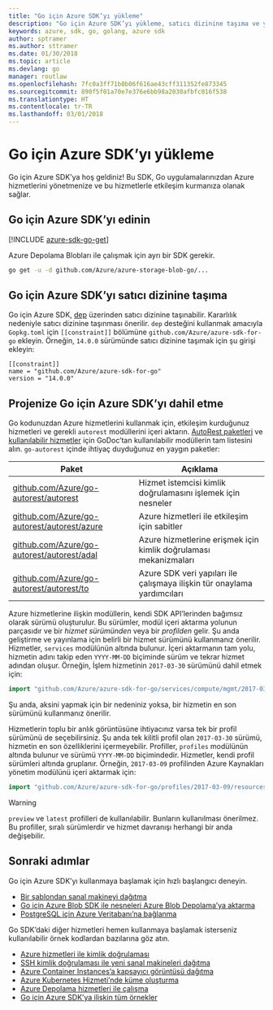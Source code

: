 ```yaml
---
title: "Go için Azure SDK’yı yükleme"
description: "Go için Azure SDK’yı yükleme, satıcı dizinine taşıma ve yapılandırma."
keywords: azure, sdk, go, golang, azure sdk
author: sptramer
ms.author: sttramer
ms.date: 01/30/2018
ms.topic: article
ms.devlang: go
manager: routlaw
ms.openlocfilehash: 7fc0a3ff71b0b06f616ae43cff311352fe873345
ms.sourcegitcommit: 890f5f01a70e7e376e6bb98a2030afbfc016f538
ms.translationtype: HT
ms.contentlocale: tr-TR
ms.lasthandoff: 03/01/2018
---
```

# <a name="installing-the-azure-sdk-for-go"></a>Go için Azure SDK’yı yükleme

Go için Azure SDK’ya hoş geldiniz! Bu SDK, Go uygulamalarınızdan Azure hizmetlerini yönetmenize ve bu hizmetlerle etkileşim kurmanıza olanak sağlar.

## <a name="get-the-azure-sdk-for-go"></a>Go için Azure SDK’yı edinin

[!INCLUDE [azure-sdk-go-get](includes/azure-sdk-go-get.md)]

Azure Depolama Blobları ile çalışmak için ayrı bir SDK gerekir.

```bash
go get -u -d github.com/Azure/azure-storage-blob-go/...
```

## <a name="vendoring-the-azure-sdk-for-go"></a>Go için Azure SDK’yı satıcı dizinine taşıma

Go için Azure SDK, [dep](https://github.com/golang/dep) üzerinden satıcı dizinine taşınabilir. Kararlılık nedeniyle satıcı dizinine taşınması önerilir. `dep` desteğini kullanmak amacıyla `Gopkg.toml` için `[[constraint]]` bölümüne `github.com/Azure/azure-sdk-for-go` ekleyin. Örneğin, `14.0.0` sürümünde satıcı dizinine taşımak için şu girişi ekleyin:

```
[[constraint]]
name = "github.com/Azure/azure-sdk-for-go"
version = "14.0.0"
```

## <a name="including-the-azure-sdk-for-go-in-your-project"></a>Projenize Go için Azure SDK’yı dahil etme

Go kodunuzdan Azure hizmetlerini kullanmak için, etkileşim kurduğunuz hizmetleri ve gerekli `autorest` modüllerini içeri aktarın.
[AutoRest paketleri](https://godoc.org/github.com/Azure/go-autorest) ve [kullanılabilir hizmetler](https://godoc.org/github.com/Azure/azure-sdk-for-go) için GoDoc’tan kullanılabilir modüllerin tam listesini alın. `go-autorest` içinde ihtiyaç duyduğunuz en yaygın paketler:

| Paket | Açıklama |
|---------|-------------|
| [github.com/Azure/go-autorest/autorest][autorest] | Hizmet istemcisi kimlik doğrulamasını işlemek için nesneler |
| [github.com/Azure/go-autorest/autorest/azure][autorest/azure] | Azure hizmetleri ile etkileşim için sabitler |
| [github.com/Azure/go-autorest/autorest/adal][autorest/adal] | Azure hizmetlerine erişmek için kimlik doğrulaması mekanizmaları |
| [github.com/Azure/go-autorest/autorest/to][autorest/to] | Azure SDK veri yapıları ile çalışmaya ilişkin tür onaylama yardımcıları |

[autorest]: https://godoc.org/github.com/Azure/go-autorest/autorest
[autorest/azure]: https://godoc.org/github.com/Azure/go-autorest/autorest/azure
[autorest/adal]: https://godoc.org/github.com/Azure/go-autorest/autorest/adal
[autorest/to]: https://godoc.org/github.com/Azure/go-autorest/autorest/to

Azure hizmetlerine ilişkin modüllerin, kendi SDK API’lerinden bağımsız olarak sürümü oluşturulur. Bu sürümler, modül içeri aktarma yolunun parçasıdır ve bir _hizmet sürümünden_ veya bir _profilden_ gelir. Şu anda geliştirme ve yayınlama için belirli bir hizmet sürümünü kullanmanız önerilir. Hizmetler, `services` modülünün altında bulunur. İçeri aktarmanın tam yolu, hizmetin adını takip eden `YYYY-MM-DD` biçiminde sürüm ve tekrar hizmet adından oluşur. Örneğin, İşlem hizmetinin `2017-03-30` sürümünü dahil etmek için:

```go
import "github.com/Azure/azure-sdk-for-go/services/compute/mgmt/2017-03-30/compute"
```

Şu anda, aksini yapmak için bir nedeniniz yoksa, bir hizmetin en son sürümünü kullanmanız önerilir.

Hizmetlerin toplu bir anlık görüntüsüne ihtiyacınız varsa tek bir profil sürümünü de seçebilirsiniz. Şu anda tek kilitli profil olan `2017-03-30` sürümü, hizmetin en son özelliklerini içermeyebilir. Profiller, `profiles` modülünün altında bulunur ve sürümü `YYYY-MM-DD` biçimindedir. Hizmetler, kendi profil sürümleri altında gruplanır. Örneğin, `2017-03-09` profilinden Azure Kaynakları yönetim modülünü içeri aktarmak için:

```go
import "github.com/Azure/azure-sdk-for-go/profiles/2017-03-09/resources/mgmt/resources"
```

> [!WARNING]
> `preview` ve `latest` profilleri de kullanılabilir. Bunların kullanılması önerilmez. Bu profiller, sıralı sürümlerdir ve hizmet davranışı herhangi bir anda değişebilir.

## <a name="next-steps"></a>Sonraki adımlar

Go için Azure SDK’yı kullanmaya başlamak için hızlı başlangıcı deneyin.

* [Bir şablondan sanal makineyi dağıtma](azure-sdk-go-qs-vm.md)
* [Go için Azure Blob SDK ile nesneleri Azure Blob Depolama’ya aktarma](/azure/storage/blobs/storage-quickstart-blobs-go?toc=%2fgo%2fazure%2ftoc.json)
* [PostgreSQL için Azure Veritabanı’na bağlanma](/azure/postgresql/connect-go?toc=%2fgo%2fazure%2ftoc.json)

Go SDK’daki diğer hizmetleri hemen kullanmaya başlamak isterseniz kullanılabilir örnek kodlardan bazılarına göz atın.

* [Azure hizmetleri ile kimlik doğrulaması](https://github.com/Azure-Samples/azure-sdk-for-go-samples/tree/master/iam)
* [SSH kimlik doğrulaması ile yeni sanal makineleri dağıtma](https://github.com/Azure-Samples/azure-sdk-for-go-samples/tree/master/compute)
* [Azure Container Instances’a kapsayıcı görüntüsü dağıtma](https://github.com/Azure-Samples/azure-sdk-for-go-samples/tree/master/containerinstance)
* [Azure Kubernetes Hizmeti’nde küme oluşturma](https://github.com/Azure-Samples/azure-sdk-for-go-samples/tree/master/containerservice)
* [Azure Depolama hizmetleri ile çalışma](https://github.com/Azure-Samples/azure-sdk-for-go-samples/tree/master/storage)
* [Go için Azure SDK’ya ilişkin tüm örnekler](https://github.com/azure-samples/azure-sdk-for-go-samples)
